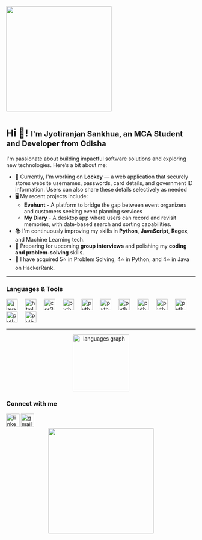
<img align="center" src="https://media.giphy.com/media/bGgsc5mWoryfgKBx1u/giphy.gif" width="280" height="280" />
<h1 align="left">
  <div align="center" style="font-size:26; display:inline;">Hi 👋!</div> 
  <span style="font-size:20px;">I'm Jyotiranjan Sankhua, an MCA Student and Developer from Odisha</span>
</h1>

I'm passionate about building impactful software solutions and exploring new technologies. Here’s a bit about me:

- 🌱 Currently, I'm working on **Lockey** — a web application that securely stores website usernames, passwords, card details, and government ID information. Users can also share these details selectively as needed
- 🖥️ My recent projects include:
  - **Evehunt** - A platform to bridge the gap between event organizers and customers seeking event planning
services
  - **My Diary** - A desktop app where users can record and revisit memories, with date-based search and sorting capabilities.
- 📚 I'm continuously improving my skills in **Python**, **JavaScript**, **Regex**, and Machine Learning tech.
- 🎯 Preparing for upcoming **group interviews** and polishing my **coding and problem-solving** skills.
- 🌟 I have acquired 5⭐ in Problem Solving, 4⭐ in Python, and 4⭐ in Java on HackerRank.


---



### Languages & Tools

<div align="left">
  <img src="https://cdn.jsdelivr.net/gh/devicons/devicon/icons/javascript/javascript-original.svg" height="30" alt="javascript logo"  />
  <img width="12" />
  <!-- <img src="https://cdn.jsdelivr.net/gh/devicons/devicon/icons/typescript/typescript-original.svg" height="30" alt="typescript logo"  />
  <img width="12" />
  -->
  <!-- <img src="https://cdn.jsdelivr.net/gh/devicons/devicon/icons/react/react-original.svg" height="30" alt="react logo"  />
  <img width="12" />
  -->
  <img src="https://cdn.jsdelivr.net/gh/devicons/devicon/icons/html5/html5-original.svg" height="30" alt="html5 logo"  />
  <img width="12" />
  <img src="https://cdn.jsdelivr.net/gh/devicons/devicon/icons/css3/css3-original.svg" height="30" alt="css3 logo"  />
  <img width="12" />
  <img src="https://cdn.jsdelivr.net/gh/devicons/devicon/icons/python/python-original.svg" height="30" alt="python logo"  />
  <img width="12" />
  <img src="https://cdn.jsdelivr.net/gh/devicons/devicon/icons/pandas/pandas-original.svg" height="30" alt="python logo"  />
  <img width="12" />
  <img src="https://cdn.jsdelivr.net/gh/devicons/devicon/icons/tensorflow/tensorflow-original.svg" height="30" alt="python logo"  />
  <img width="12" />
  <img src="https://cdn.jsdelivr.net/gh/devicons/devicon/icons/keras/keras-original.svg" height="30" alt="python logo"  />
  <img width="12" />
  <img src="https://cdn.jsdelivr.net/gh/devicons/devicon/icons/mysql/mysql-original.svg" height="30" alt="python logo"  />
  <img width="12" />
  <img src="https://cdn.jsdelivr.net/gh/devicons/devicon/icons/numpy/numpy-original.svg" height="30" alt="python logo"  />
  <img width="12" />
  <img src="https://cdn.jsdelivr.net/gh/devicons/devicon/icons/scikitlearn/scikitlearn-original.svg" height="30" alt="python logo"  />
  <img width="12" />
  <img src="https://cdn.jsdelivr.net/gh/devicons/devicon/icons/flask/flask-original.svg" height="30" alt="python logo"  />
  <img width="12" />
  <img src="https://cdn.jsdelivr.net/gh/devicons/devicon/icons/django/django-plain.svg" height="30" alt="python logo"  />
  <img width="12" />
  <!-- <img src="https://cdn.jsdelivr.net/gh/devicons/devicon/icons/csharp/csharp-original.svg" height="30" alt="csharp logo"  />
    -->
</div>

---
<div align="center">
 <!-- 
  <img src="https://github-readme-stats.vercel.app/api?username=jnscdndn&hide_title=false&hide_rank=false&show_icons=true&include_all_commits=true&count_private=true&disable_animations=false&theme=dracula&locale=en&hide_border=false" height="150" alt="stats graph"  />
  -->
  <img src="https://github-readme-stats.vercel.app/api/top-langs?username=jnscdndn&locale=en&hide_title=false&layout=compact&card_width=600&langs_count=8&theme=dracula&hide_border=false" height="150" alt="languages graph"  />
</div>

### Connect with me

<div align="left">
  <a href="https://www.linkedin.com/in/jyotiranjan-sankhua"> <img src="https://img.shields.io/static/v1?message=LinkedIn&logo=linkedin&label=&color=0077B5&logoColor=white&labelColor=&style=for-the-badge" height="35" alt="linkedin logo"  /></a>
 <a href="mailto:jyoti.sankhua@gmail.com">
  <img src="https://img.shields.io/static/v1?message=Gmail&logo=gmail&label=&color=D14836&logoColor=white&labelColor=&style=for-the-badge" height="35" alt="gmail logo" />
</a>
</div>
<div align='center'>
<img  src="https://media.giphy.com/media/HscDLzkO8EOTmgkhQP/giphy.gif" width="280" height="280" />
</div>
<!--
<br clear="both">
<img src="https://raw.githubusercontent.com/maurodesouza/maurodesouza/output/snake.svg" alt="Snake animation" />
-->
